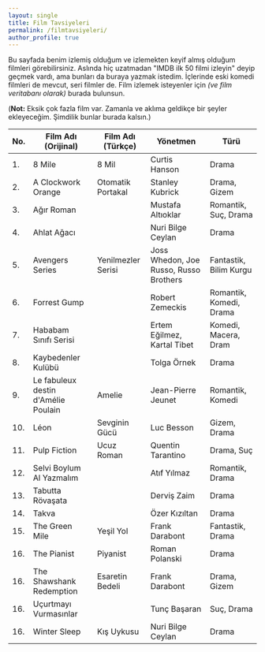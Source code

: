 ```yaml
---
layout: single
title: Film Tavsiyeleri
permalink: /filmtavsiyeleri/
author_profile: true
---
```


Bu sayfada benim izlemiş olduğum ve izlemekten keyif almış olduğum filmleri görebilirsiniz. Aslında hiç uzatmadan "IMDB ilk 50 filmi izleyin" deyip geçmek vardı, ama bunları da buraya yazmak istedim. İçlerinde eski komedi filmleri de mevcut, seri filmler de. Film izlemek isteyenler için *(ve film veritabanı olarak)* burada bulunsun.

(**Not:** Eksik çok fazla film var. Zamanla ve aklıma geldikçe bir şeyler ekleyeceğim. Şimdilik bunlar burada kalsın.)

| No. | Film Adı (Orijinal)                 | Film Adı (Türkçe)  | Yönetmen                               | Türü                    |
| --- | ----------------------------------- | ------------------ | -------------------------------------- | ----------------------- |
| 1.  | 8 Mile                              | 8 Mil              | Curtis Hanson                          | Drama                   |
| 2.  | A Clockwork Orange                  | Otomatik Portakal  | Stanley Kubrick                        | Drama, Gizem            |
| 3.  | Ağır Roman                          |                    | Mustafa Altıoklar                      | Romantik, Suç, Drama    |
| 4.  | Ahlat Ağacı                         |                    | Nuri Bilge Ceylan                      | Drama                   |
| 5.  | Avengers Series                     | Yenilmezler Serisi | Joss Whedon, Joe Russo, Russo Brothers | Fantastik, Bilim Kurgu  |
| 6.  | Forrest Gump                        |                    | Robert Zemeckis                        | Romantik, Komedi, Drama |
| 7.  | Hababam Sınıfı Serisi               |                    | Ertem Eğilmez, Kartal Tibet            | Komedi, Macera, Dram    |
| 8.  | Kaybedenler Kulübü                  |                    | Tolga Örnek                            | Drama                   |
| 9.  | Le fabuleux destin d'Amélie Poulain | Amelie             | Jean-Pierre Jeunet                     | Romantik, Komedi        |
| 10. | Léon                                | Sevginin Gücü      | Luc Besson                             | Gizem, Drama            |
| 11. | Pulp Fiction                        | Ucuz Roman         | Quentin Tarantino                      | Drama, Suç              |
| 12. | Selvi Boylum Al Yazmalım            |                    | Atıf Yılmaz                            | Romantik, Drama         |
| 13. | Tabutta Rövaşata                    |                    | Derviş Zaim                            | Drama                   |
| 14. | Takva                               |                    | Özer Kızıltan                          | Drama                   |
| 15. | The Green Mile                      | Yeşil Yol          | Frank Darabont                         | Fantastik, Drama        |
| 16. | The Pianist                         | Piyanist           | Roman Polanski                         | Drama                   |
| 16. | The Shawshank Redemption            | Esaretin Bedeli    | Frank Darabont                         | Drama, Gizem            |
| 16. | Uçurtmayı Vurmasınlar               |                    | Tunç Başaran                           | Suç, Drama              |
| 16. | Winter Sleep                        | Kış Uykusu         | Nuri Bilge Ceylan                      | Drama                   |